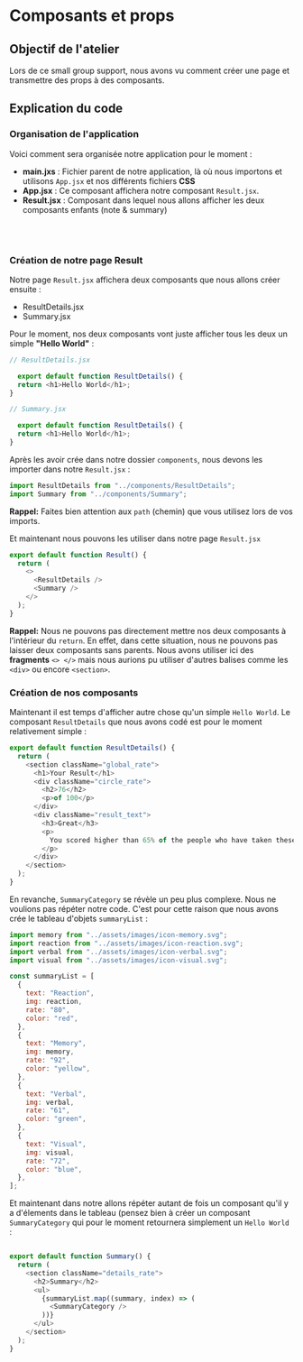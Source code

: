 # Composants et props

## Objectif de l'atelier
Lors de ce small group support, nous avons vu comment créer une page et transmettre des props à des composants.

## Explication du code
### Organisation de l'application

Voici comment sera organisée notre application pour le moment :

- **main.jxs** : Fichier parent de notre application, là où nous importons et utilisons `App.jsx` et nos différents fichiers **CSS**
- **App.jsx** : Ce composant affichera notre composant `Result.jsx`. 
- **Result.jsx** : Composant dans lequel nous allons afficher les deux composants enfants (note & summary)

<br>
<br>

### Création de notre page Result

Notre page `Result.jsx` affichera deux composants que nous allons créer ensuite :
- ResultDetails.jsx
- Summary.jsx

Pour le moment, nos deux composants vont juste afficher tous les deux un simple **"Hello World"** :

```js
// ResultDetails.jsx

  export default function ResultDetails() {
  return <h1>Hello World</h1>;
}

// Summary.jsx

  export default function ResultDetails() {
  return <h1>Hello World</h1>;
}
```

Après les avoir crée dans notre dossier `components`, nous devons les importer dans notre `Result.jsx` :

```js
import ResultDetails from "../components/ResultDetails";
import Summary from "../components/Summary";
```

**Rappel:** Faites bien attention aux `path` (chemin) que vous utilisez lors de vos imports.

Et maintenant nous pouvons les utiliser dans notre page `Result.jsx`

```js
export default function Result() {
  return (
    <>
      <ResultDetails />
      <Summary />
    </>
  );
}
```


**Rappel:** Nous ne pouvons pas directement mettre nos deux composants à l'intérieur du `return`. En effet, dans cette situation, nous ne pouvons pas laisser deux composants sans parents. Nous avons utiliser ici des **fragments** `<> </>` mais nous aurions pu utiliser d'autres balises comme les `<div>` ou encore `<section>`.


### Création de nos composants

Maintenant il est temps d'afficher autre chose qu'un simple `Hello World`. Le composant `ResultDetails` que nous avons codé est pour le moment relativement simple :

```js
export default function ResultDetails() {
  return (
    <section className="global_rate">
      <h1>Your Result</h1>
      <div className="circle_rate">
        <h2>76</h2>
        <p>of 100</p>
      </div>
      <div className="result_text">
        <h3>Great</h3>
        <p>
          You scored higher than 65% of the people who have taken these tests.
        </p>
      </div>
    </section>
  );
}
```

En revanche, `SummaryCategory` se révèle un peu plus complexe. Nous ne voulions pas répéter notre code. C'est pour cette raison que nous avons crée le tableau d'objets `summaryList` :

```js
import memory from "../assets/images/icon-memory.svg";
import reaction from "../assets/images/icon-reaction.svg";
import verbal from "../assets/images/icon-verbal.svg";
import visual from "../assets/images/icon-visual.svg";

const summaryList = [
  {
    text: "Reaction",
    img: reaction,
    rate: "80",
    color: "red",
  },
  {
    text: "Memory",
    img: memory,
    rate: "92",
    color: "yellow",
  },
  {
    text: "Verbal",
    img: verbal,
    rate: "61",
    color: "green",
  },
  {
    text: "Visual",
    img: visual,
    rate: "72",
    color: "blue",
  },
];
```

Et maintenant dans notre allons répéter autant de fois un composant qu'il y a d'élements dans le tableau (pensez bien à créer un composant `SummaryCategory` qui pour le moment retournera simplement un `Hello World` :

```js

export default function Summary() {
  return (
    <section className="details_rate">
      <h2>Summary</h2>
      <ul>
        {summaryList.map((summary, index) => (
          <SummaryCategory />
        ))}
      </ul>
    </section>
  );
}

```
